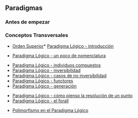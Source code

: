 Paradigmas
----------

### Antes de empezar

### Conceptos Transversales

-   [Orden Superior](orden-superior.html)\* [Paradigma Lógico - introducción](paradigma-logico---introduccion.html)

<!-- -->

-   [Paradigma Lógico - un poco de nomenclatura](paradigma-logico---un-poco-de-nomenclatura.html)

<!-- -->

-   [Paradigma Lógico - individuos compuestos](paradigma-logico---individuos-compuestos.html)
-   [Paradigma Lógico - inversibilidad](paradigma-logico---inversibilidad.html)
-   [Paradigma Lógico - casos de no inversibilidad](paradigma-logico---casos-de-no-inversibilidad.html)
-   [Paradigma Lógico - functores](paradigma-logico---functores.html)
-   [Paradigma Lógico - generación](paradigma-logico---generacion.html)

<!-- -->

-   [Paradigma Lógico - cómo pienso la resolución de un punto](paradigma-logico---como-pienso-la-resolucion-de-un-punto.html)
-   [Paradigma Lógico - el forall](paradigma-logico---el-forall.html)

<!-- -->

-   [Polimorfismo en el Paradigma Lógico](polimorfismo-en-el-paradigma-logico.html)

